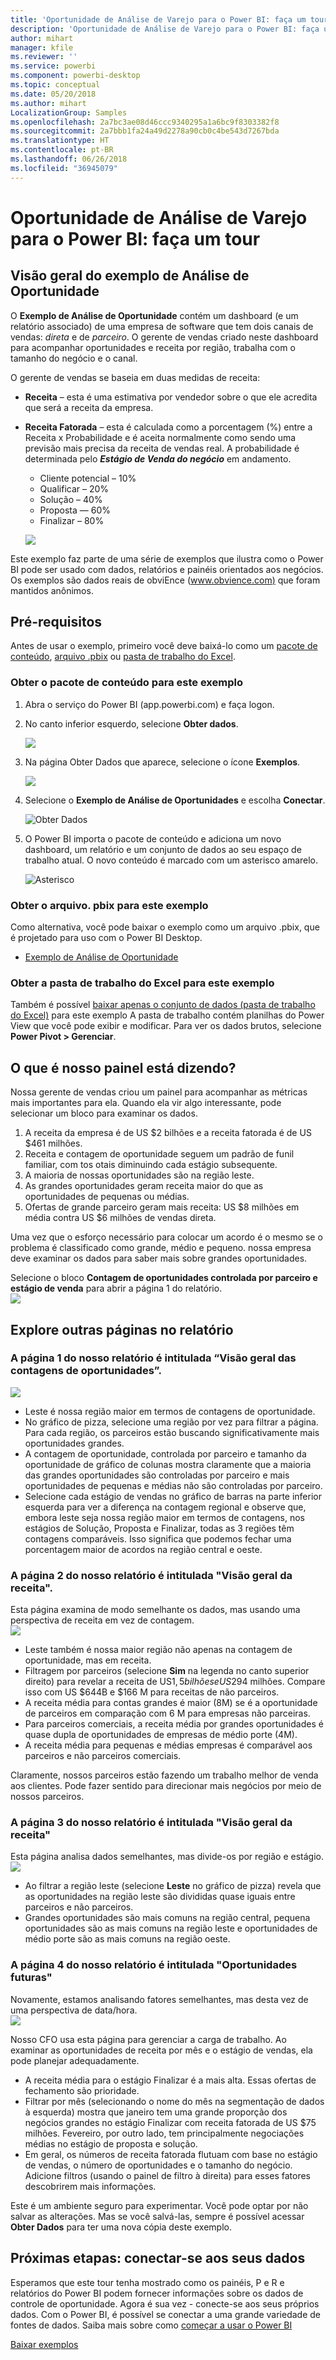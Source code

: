 ```yaml
---
title: 'Oportunidade de Análise de Varejo para o Power BI: faça um tour'
description: 'Oportunidade de Análise de Varejo para o Power BI: faça um tour'
author: mihart
manager: kfile
ms.reviewer: ''
ms.service: powerbi
ms.component: powerbi-desktop
ms.topic: conceptual
ms.date: 05/20/2018
ms.author: mihart
LocalizationGroup: Samples
ms.openlocfilehash: 2a7bc3ae08d46ccc9340295a1a6bc9f8303382f8
ms.sourcegitcommit: 2a7bbb1fa24a49d2278a90cb0c4be543d7267bda
ms.translationtype: HT
ms.contentlocale: pt-BR
ms.lasthandoff: 06/26/2018
ms.locfileid: "36945079"
---
```

# <a name="opportunity-analysis-sample-for-power-bi-take-a-tour"></a>Oportunidade de Análise de Varejo para o Power BI: faça um tour

## <a name="overview-of-the-opportunity-analysis-sample"></a>Visão geral do exemplo de Análise de Oportunidade
O **Exemplo de Análise de Oportunidade** contém um dashboard (e um relatório associado) de uma empresa de software que tem dois canais de vendas: *direta* e de *parceiro*. O gerente de vendas criado neste dashboard para acompanhar oportunidades e receita por região, trabalha com o tamanho do negócio e o canal.

O gerente de vendas se baseia em duas medidas de receita:

* **Receita** – esta é uma estimativa por vendedor sobre o que ele acredita que será a receita da empresa.
* **Receita Fatorada** – esta é calculada como a porcentagem (%) entre a Receita x Probabilidade e é aceita normalmente como sendo uma previsão mais precisa da receita de vendas real. A probabilidade é determinada pelo ***Estágio de Venda do negócio*** em andamento.
  * Cliente potencial – 10%  
  * Qualificar – 20%  
  * Solução – 40%  
  * Proposta — 60%  
  * Finalizar – 80%

  ![](media/sample-opportunity-analysis/opportunity1.png)

Este exemplo faz parte de uma série de exemplos que ilustra como o Power BI pode ser usado com dados, relatórios e painéis orientados aos negócios. Os exemplos são dados reais de obviEnce ([www.obvience.com)](http://www.obvience.com/) que foram mantidos anônimos.

## <a name="prerequisites"></a>Pré-requisitos

 Antes de usar o exemplo, primeiro você deve baixá-lo como um [pacote de conteúdo](https://docs.microsoft.com/power-bi/sample-opportunity-analysis#get-the-content-pack-for-this-sample), [arquivo .pbix](http://download.microsoft.com/download/9/1/5/915ABCFA-7125-4D85-A7BD-05645BD95BD8/Opportunity%20Analysis%20Sample%20PBIX.pbix) ou [pasta de trabalho do Excel](http://go.microsoft.com/fwlink/?LinkId=529782).

### <a name="get-the-content-pack-for-this-sample"></a>Obter o pacote de conteúdo para este exemplo

1. Abra o serviço do Power BI (app.powerbi.com) e faça logon.
2. No canto inferior esquerdo, selecione **Obter dados**.
   
    ![](media/sample-datasets/power-bi-get-data.png)
3. Na página Obter Dados que aparece, selecione o ícone **Exemplos**.
   
   ![](media/sample-datasets/power-bi-samples-icon.png)
4. Selecione o **Exemplo de Análise de Oportunidades** e escolha **Conectar**.  
  
   ![Obter Dados](media/sample-opportunity-analysis/opportunity-connect.png)
   
5. O Power BI importa o pacote de conteúdo e adiciona um novo dashboard, um relatório e um conjunto de dados ao seu espaço de trabalho atual. O novo conteúdo é marcado com um asterisco amarelo. 
   
   ![Asterisco](media/sample-opportunity-analysis/opportunity-asterisk.png)
  
### <a name="get-the-pbix-file-for-this-sample"></a>Obter o arquivo. pbix para este exemplo

Como alternativa, você pode baixar o exemplo como um arquivo .pbix, que é projetado para uso com o Power BI Desktop. 

 * [Exemplo de Análise de Oportunidade](http://download.microsoft.com/download/9/1/5/915ABCFA-7125-4D85-A7BD-05645BD95BD8/Opportunity%20Analysis%20Sample%20PBIX.pbix)

### <a name="get-the-excel-workbook-for-this-sample"></a>Obter a pasta de trabalho do Excel para este exemplo
Também é possível [baixar apenas o conjunto de dados (pasta de trabalho do Excel)](http://go.microsoft.com/fwlink/?LinkId=529782) para este exemplo A pasta de trabalho contém planilhas do Power View que você pode exibir e modificar. Para ver os dados brutos, selecione **Power Pivot > Gerenciar**.


## <a name="what-is-our-dashboard-telling-us"></a>O que é nosso painel está dizendo?
Nossa gerente de vendas criou um painel para acompanhar as métricas mais importantes para ela. Quando ela vir algo interessante, pode selecionar um bloco para examinar os dados.

1. A receita da empresa é de US $2 bilhões e a receita fatorada é de US $461 milhões.
2. Receita e contagem de oportunidade seguem um padrão de funil familiar, com tos otais diminuindo cada estágio subsequente.
3. A maioria de nossas oportunidades são na região leste.
4. As grandes oportunidades geram receita maior do que as oportunidades de pequenas ou médias.
5. Ofertas de grande parceiro geram mais receita: US $8 milhões em média contra US $6 milhões de vendas direta.

Uma vez que o esforço necessário para colocar um acordo é o mesmo se o problema é classificado como grande, médio e pequeno. nossa empresa deve examinar os dados para saber mais sobre grandes oportunidades.

Selecione o bloco **Contagem de oportunidades controlada por parceiro e estágio de venda** para abrir a página 1 do relatório.  
![](media/sample-opportunity-analysis/opportunity2.png)

## <a name="explore-the-pages-in-the-report"></a>Explore outras páginas no relatório
### <a name="page-1-of-our-report-is-titled-opportunity-count-overview"></a>A página 1 do nosso relatório é intitulada “Visão geral das contagens de oportunidades”.
![](media/sample-opportunity-analysis/opportunity3.png)

* Leste é nossa região maior em termos de contagens de oportunidade.  
* No gráfico de pizza, selecione uma região por vez para filtrar a página. Para cada região, os parceiros estão buscando significativamente mais oportunidades grandes.   
* A contagem de oportunidade, controlada por parceiro e tamanho da oportunidade de gráfico de colunas mostra claramente que a maioria das grandes oportunidades são controladas por parceiro e mais oportunidades de pequenas e médias não são controladas por parceiro.
* Selecione cada estágio de vendas no gráfico de barras na parte inferior esquerda para ver a diferença na contagem regional e observe que, embora leste seja nossa região maior em termos de contagens, nos estágios de Solução, Proposta e Finalizar, todas as 3 regiões têm contagens comparáveis. Isso significa que podemos fechar uma porcentagem maior de acordos na região central e oeste.

### <a name="page-2-of-our-report-is-titled-revenue-overview"></a>A página 2 do nosso relatório é intitulada "Visão geral da receita".
Esta página examina de modo semelhante os dados, mas usando uma perspectiva de receita em vez de contagem.  
![](media/sample-opportunity-analysis/opportunity4.png)

* Leste também é nossa maior região não apenas na contagem de oportunidade, mas em receita.  
* Filtragem por parceiros (selecione **Sim** na legenda no canto superior direito) para revelar a receita de US$1,5 bilhões e US$294 milhões. Compare isso com US $644B e $166 M para receitas de não parceiros.  
* A receita média para contas grandes é maior (8M) se é a oportunidade de parceiros em comparação com 6 M para empresas não parceiras.  
* Para parceiros comerciais, a receita média por grandes oportunidades é quase dupla de oportunidades de empresas de médio porte (4M).  
* A receita média para pequenas e médias empresas é comparável aos parceiros e não parceiros comerciais.   

Claramente, nossos parceiros estão fazendo um trabalho melhor de venda aos clientes.  Pode fazer sentido para direcionar mais negócios por meio de nossos parceiros.

### <a name="page-3-of-our-report-is-titled-region-stage-counts"></a>A página 3 do nosso relatório é intitulada "Visão geral da receita"
Esta página analisa dados semelhantes, mas divide-os por região e estágio.  
![](media/sample-opportunity-analysis/opportunity5.png)

* Ao filtrar a região leste (selecione **Leste** no gráfico de pizza) revela que as oportunidades na região leste são divididas quase iguais entre parceiros e não parceiros.
* Grandes oportunidades são mais comuns na região central, pequena oportunidades são as mais comuns na região leste e oportunidades de médio porte são as mais comuns na região oeste.

### <a name="page-4-of-our-report-is-titled-upcoming-opportunities"></a>A página 4 do nosso relatório é intitulada "Oportunidades futuras"
Novamente, estamos analisando fatores semelhantes, mas desta vez de uma perspectiva de data/hora.  
![](media/sample-opportunity-analysis/opportunity6.png)

Nosso CFO usa esta página para gerenciar a carga de trabalho. Ao examinar as oportunidades de receita por mês e o estágio de vendas, ela pode planejar adequadamente.

* A receita média para o estágio Finalizar é a mais alta. Essas ofertas de fechamento são prioridade.
* Filtrar por mês (selecionando o nome do mês na segmentação de dados à esquerda) mostra que janeiro tem uma grande proporção dos negócios grandes no estágio Finalizar com receita fatorada de US $75 milhões. Fevereiro, por outro lado, tem principalmente negociações médias no estágio de proposta e solução.
* Em geral, os números de receita fatorada flutuam com base no estágio de vendas, o número de oportunidades e o tamanho do negócio. Adicione filtros (usando o painel de filtro à direita) para esses fatores descobrirem mais informações.

Este é um ambiente seguro para experimentar. Você pode optar por não salvar as alterações. Mas se você salvá-las, sempre é possível acessar **Obter Dados** para ter uma nova cópia deste exemplo.

## <a name="next-steps-connect-to-your-data"></a>Próximas etapas: conectar-se aos seus dados
Esperamos que este tour tenha mostrado como os painéis, P e R e relatórios do Power BI podem fornecer informações sobre os dados de controle de oportunidade. Agora é sua vez - conecte-se aos seus próprios dados. Com o Power BI, é possível se conectar a uma grande variedade de fontes de dados. Saiba mais sobre como [começar a usar o Power BI](service-get-started.md)

[Baixar exemplos](sample-datasets.md)  
